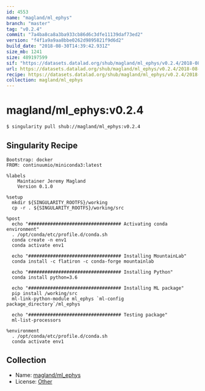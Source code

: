 ```yaml
---
id: 4553
name: "magland/ml_ephys"
branch: "master"
tag: "v0.2.4"
commit: "7a4ba8ca8a3ba933cb86d6c3dfe11139daf73ed2"
version: "f4f1a9a9aa8bbe0262d9895821f9d6d2"
build_date: "2018-08-30T14:39:42.931Z"
size_mb: 1241
size: 489197599
sif: "https://datasets.datalad.org/shub/magland/ml_ephys/v0.2.4/2018-08-30-7a4ba8ca-f4f1a9a9/f4f1a9a9aa8bbe0262d9895821f9d6d2.simg"
url: https://datasets.datalad.org/shub/magland/ml_ephys/v0.2.4/2018-08-30-7a4ba8ca-f4f1a9a9/
recipe: https://datasets.datalad.org/shub/magland/ml_ephys/v0.2.4/2018-08-30-7a4ba8ca-f4f1a9a9/Singularity
collection: magland/ml_ephys
---
```


# magland/ml_ephys:v0.2.4

```bash
$ singularity pull shub://magland/ml_ephys:v0.2.4
```

## Singularity Recipe

```singularity
Bootstrap: docker
FROM: continuumio/miniconda3:latest

%labels
    Maintainer Jeremy Magland
    Version 0.1.0

%setup
  mkdir ${SINGULARITY_ROOTFS}/working
  cp -r . ${SINGULARITY_ROOTFS}/working/src

%post
  echo "################################## Activating conda environment"
  . /opt/conda/etc/profile.d/conda.sh
  conda create -n env1
  conda activate env1

  echo "################################## Installing MountainLab"
  conda install -c flatiron -c conda-forge mountainlab

  echo "################################## Installing Python"
  conda install python=3.6

  echo "################################## Installing ML package"
  pip install /working/src
  ml-link-python-module ml_ephys `ml-config package_directory`/ml_ephys

  echo "################################## Testing package"
  ml-list-processors

%environment
  . /opt/conda/etc/profile.d/conda.sh
  conda activate env1
```

## Collection

 - Name: [magland/ml_ephys](https://github.com/magland/ml_ephys)
 - License: [Other](None)


